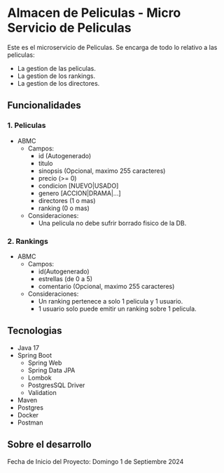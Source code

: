 # Almacen de Peliculas - Micro Servicio de Peliculas
Este es el microservicio de Peliculas.
Se encarga de todo lo relativo a las peliculas:
- La gestion de las peliculas.
- La gestion de los rankings.
- La gestion de los directores.

## Funcionalidades
### 1. Peliculas
- ABMC
    - Campos:
        - id (Autogenerado)
        - titulo
        - sinopsis (Opcional, maximo 255 caracteres)
        - precio (>= 0)
        - condicion [NUEVO|USADO]
        - genero [ACCION|DRAMA|...]
        - directores (1 o mas)
        - ranking (0 o mas)
    - Consideraciones:
        - Una pelicula no debe sufrir borrado fisico de la DB. 
### 2. Rankings
- ABMC
    - Campos:
        - id(Autogenerado)
        - estrellas (de 0 a 5)
        - comentario (Opcional, maximo 255 caracteres)
    - Consideraciones:
        - Un ranking pertenece a solo 1 pelicula y 1 usuario.
        - 1 usuario solo puede emitir un ranking sobre 1 pelicula.

## Tecnologias
- Java 17
- Spring Boot
    - Spring Web
    - Spring Data JPA
    - Lombok
    - PostgresSQL Driver
    - Validation
- Maven
- Postgres
- Docker
- Postman

## Sobre el desarrollo

Fecha de Inicio del Proyecto: Domingo 1 de Septiembre 2024
